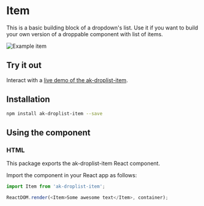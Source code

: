 # Item

This is a basic building block of a dropdown's list. Use it if you want to build your own version of a droppable component with list of items.

![Example item](https://i.imgur.com/NGqx2yS.png)

## Try it out

Interact with a [live demo of the ak-droplist-item](https://aui-cdn.atlassian.com/atlaskit/stories/ak-droplist-item/@VERSION@/).

## Installation

```sh
npm install ak-droplist-item --save
```

## Using the component

### HTML

This package exports the ak-droplist-item React component.

Import the component in your React app as follows:

```js
import Item from 'ak-droplist-item';

ReactDOM.render(<Item>Some awesome text</Item>, container);
```
